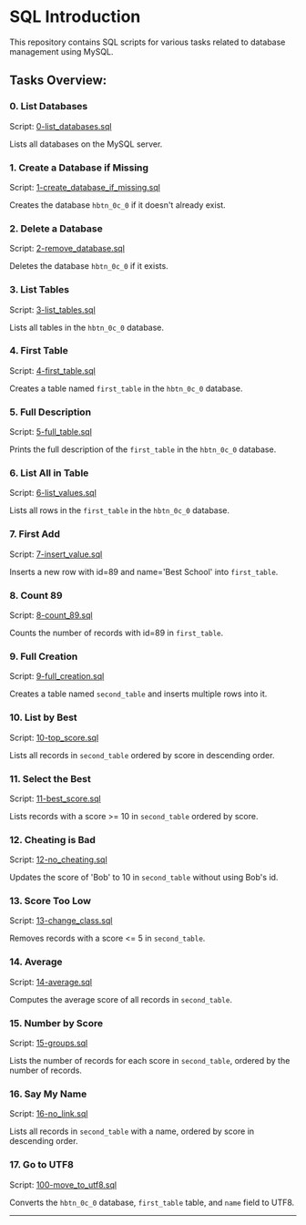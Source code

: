 # SQL Introduction

This repository contains SQL scripts for various tasks related to database management using MySQL.

## Tasks Overview:

### 0. List Databases

Script: [0-list_databases.sql](0-list_databases.sql)

Lists all databases on the MySQL server.

### 1. Create a Database if Missing

Script: [1-create_database_if_missing.sql](1-create_database_if_missing.sql)

Creates the database `hbtn_0c_0` if it doesn't already exist.

### 2. Delete a Database

Script: [2-remove_database.sql](2-remove_database.sql)

Deletes the database `hbtn_0c_0` if it exists.

### 3. List Tables

Script: [3-list_tables.sql](3-list_tables.sql)

Lists all tables in the `hbtn_0c_0` database.

### 4. First Table

Script: [4-first_table.sql](4-first_table.sql)

Creates a table named `first_table` in the `hbtn_0c_0` database.

### 5. Full Description

Script: [5-full_table.sql](5-full_table.sql)

Prints the full description of the `first_table` in the `hbtn_0c_0` database.

### 6. List All in Table

Script: [6-list_values.sql](6-list_values.sql)

Lists all rows in the `first_table` in the `hbtn_0c_0` database.

### 7. First Add

Script: [7-insert_value.sql](7-insert_value.sql)

Inserts a new row with id=89 and name='Best School' into `first_table`.

### 8. Count 89

Script: [8-count_89.sql](8-count_89.sql)

Counts the number of records with id=89 in `first_table`.

### 9. Full Creation

Script: [9-full_creation.sql](9-full_creation.sql)

Creates a table named `second_table` and inserts multiple rows into it.

### 10. List by Best

Script: [10-top_score.sql](10-top_score.sql)

Lists all records in `second_table` ordered by score in descending order.

### 11. Select the Best

Script: [11-best_score.sql](11-best_score.sql)

Lists records with a score >= 10 in `second_table` ordered by score.

### 12. Cheating is Bad

Script: [12-no_cheating.sql](12-no_cheating.sql)

Updates the score of 'Bob' to 10 in `second_table` without using Bob's id.

### 13. Score Too Low

Script: [13-change_class.sql](13-change_class.sql)

Removes records with a score <= 5 in `second_table`.

### 14. Average

Script: [14-average.sql](14-average.sql)

Computes the average score of all records in `second_table`.

### 15. Number by Score

Script: [15-groups.sql](15-groups.sql)

Lists the number of records for each score in `second_table`, ordered by the number of records.

### 16. Say My Name

Script: [16-no_link.sql](16-no_link.sql)

Lists all records in `second_table` with a name, ordered by score in descending order.

### 17. Go to UTF8

Script: [100-move_to_utf8.sql](100-move_to_utf8.sql)

Converts the `hbtn_0c_0` database, `first_table` table, and `name` field to UTF8.

---
